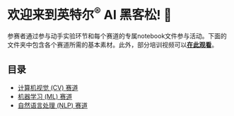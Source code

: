 [//]: #  (<p align="center"><img src="machine-learning-track/media/AXG-22-11_Software_Dev_Hackathon_Adaptations_1500x500_v0.png" style="width:auto;border-radius:15px"/></p>)

# 欢迎来到英特尔<sup>&reg;</sup> AI 黑客松! 🚀

参赛者通过参与动手实验环节和每个赛道的专属notebook文件参与活动。下面的文件夹中包含各个赛道所需的基本素材。此外，部分培训视频可以<b>[在此观看](https://www.intel.com/content/www/us/en/developer/videos/ai-for-social-good-hackathon.html)</b>。

## 目录

- [计算机视觉 (CV) 赛道](computer-vision-track)
- [机器学习 (ML) 赛道](machine-learning-track)
- [自然语言处理 (NLP) 赛道](natural-language-processing-track)